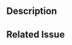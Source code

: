 <!--- Provide a general summary of your changes in the PR title -->

## Description
<!--- Describe your changes in detail -->

## Related Issue
<!--- Please link to the related issue -->
<!--- If this PR closes the issue, then type `Closes #xxx` to auto-close the issue once this PR is merged -->
